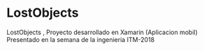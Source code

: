 # LostObjects
LostObjects , Proyecto desarrollado en Xamarin (Aplicacion mobil) Presentado en la semana de la ingenieria ITM-2018 
